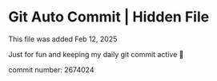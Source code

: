 # Git Auto Commit | Hidden File

This file was added Feb 12, 2025

Just for fun and keeping my daily git commit active 🤪

commit number: 2674024
